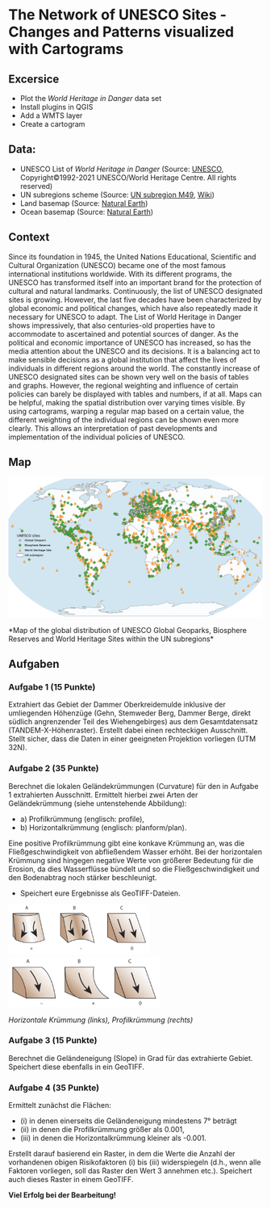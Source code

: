 # The Network of UNESCO Sites - Changes and Patterns visualized with Cartograms

## Excersice
* Plot the *World Heritage in Danger* data set
*	Install plugins in QGIS
*	Add a WMTS layer
*	Create a cartogram


## Data:
* UNESCO List of *World Heritage in Danger* (Source: [UNESCO](https://whc.unesco.org/en/danger/), Copyright©1992-2021 UNESCO/World Heritage Centre. All rights reserved)
* UN subregions scheme (Source: [UN subregion M49](https://unstats.un.org/unsd/methodology/m49/), [Wiki](https://en.wikipedia.org/wiki/United_Nations_geoscheme))
* Land basemap (Source: [Natural Earth](https://www.naturalearthdata.com/http//www.naturalearthdata.com/download/110m/physical/ne_110m_land.zip))
* Ocean basemap (Source: [Natural Earth](https://www.naturalearthdata.com/http//www.naturalearthdata.com/download/110m/physical/ne_110m_ocean.zip))


## Context
Since its foundation in 1945, the United Nations Educational, Scientific and Cultural Organization (UNESCO) became one of the most famous international institutions worldwide. With its different programs, the UNESCO has transformed itself into an important brand for the protection of cultural and natural landmarks. Continuously, the list of UNESCO designated sites is growing. However, the last five decades have been characterized by global economic and political changes, which have also repeatedly made it necessary for UNESCO to adapt. The List of World Heritage in Danger shows impressively, that also centuries-old properties have to accommodate to ascertained and potential sources of danger. As the political and economic importance of UNESCO has increased, so has the media attention about the UNESCO and its decisions. It is a balancing act to make sensible decisions as a global institution that affect the lives of individuals in different regions around the world.
The constantly increase of UNESCO designated sites can be shown very well on the basis of tables and graphs. However, the regional weighting and influence of certain policies can barely be displayed with tables and numbers, if at all. Maps can be helpful, making the spatial distribution over varying times visible. By using cartograms, warping a regular map based on a certain value, the different weighting of the individual regions can be shown even more clearly. This allows an interpretation of past developments and implementation of the individual policies of UNESCO.

## Map
<p align="center">
  <img src="/images/UNESCO_sites_overview.png" width="800" alt="Sublime's custom image"/>
</p>
*Map of the global distribution of UNESCO Global Geoparks, Biosphere Reserves and World Heritage Sites within the UN subregions*


## Aufgaben

### Aufgabe 1 (15 Punkte)
Extrahiert das Gebiet der Dammer Oberkreidemulde inklusive der umliegenden Höhenzüge (Gehn, Stemweder Berg, Dammer Berge, direkt südlich angrenzender Teil des Wiehengebirges) aus dem Gesamtdatensatz (TANDEM-X-Höhenraster). Erstellt dabei einen rechteckigen Ausschnitt. Stellt sicher, dass die Daten in einer geeigneten Projektion vorliegen (UTM 32N).

### Aufgabe 2 (35 Punkte)
Berechnet die lokalen Geländekrümmungen (Curvature) für den in Aufgabe 1 extrahierten Ausschnitt. Ermittelt hierbei zwei Arten der Geländekrümmung (siehe untenstehende Abbildung):

* a) Profilkrümmung (englisch: profile),
* b) Horizontalkrümmung (englisch: planform/plan).

Eine positive Profilkrümmung gibt eine konkave Krümmung an, was die Fließgeschwindigkeit von abfließendem Wasser erhöht. Bei der horizontalen Krümmung sind hingegen negative Werte von größerer Bedeutung für die Erosion, da dies Wasserflüsse bündelt und so die Fließgeschwindigkeit und den Bodenabtrag noch stärker beschleunigt.

* Speichert eure Ergebnisse als GeoTIFF-Dateien.

<img src="horizontale_kruemmung.png" height="100px">
<img src="profilkruemmung.png" height="100px">

*Horizontale Krümmung (links), Profilkrümmung (rechts)*

### Aufgabe 3 (15 Punkte)
Berechnet die Geländeneigung (Slope) in Grad für das extrahierte Gebiet. Speichert diese ebenfalls in ein GeoTIFF.

### Aufgabe 4 (35 Punkte)
Ermittelt zunächst die Flächen:
* (i) in denen einerseits die Geländeneigung mindestens 7° beträgt
* (ii) in denen die Profilkrümmung größer als 0.001,
* (iii) in denen die Horizontalkrümmung kleiner als -0.001.

Erstellt darauf basierend ein Raster, in dem die Werte die Anzahl der vorhandenen obigen Risikofaktoren (i) bis (iii) widerspiegeln (d.h., wenn alle Faktoren vorliegen, soll das Raster den Wert 3 annehmen etc.). Speichert auch dieses Raster in einem GeoTIFF.

**Viel Erfolg bei der Bearbeitung!**
